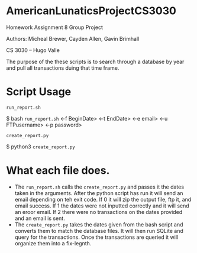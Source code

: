 # AmericanLunaticsProjectCS3030

Homework Assignment 8 Group Project

Authors: Micheal Brewer, Cayden Allen, Gavin Brimhall

CS 3030 – Hugo Valle


The purpose of the these scripts is to search through a database by year and pull all transactions duing that time frame. 

# Script Usage

`run_report.sh`

$ bash `run_report.sh` <-f BeginDate> <-t EndDate> <-e email> <-u FTPusername> <-p password>

`create_report.py`

$ python3 `create_report.py` <BeginDate> <EndDate>

# What each file does.

- The `run_report.sh` calls the `create_report.py` and passes it the dates taken in the arguments. After the python script has run it will send an email depending on teh exit code. If 0 it will zip the output file, ftp it, and email success. If 1 the dates were not inputted correctly and it will send an eroor email. If 2 there were no transactions on the dates provided and an email is sent.
- The `create_report.py` takes the dates given from the bash script and converts them to match the database files. It will then run SQLite and query for the transactions. Once the transactions are queried it will organize them into a fix-legnth. 

